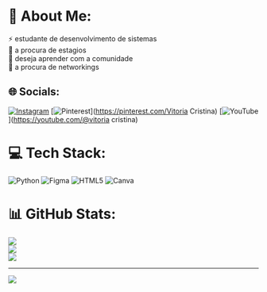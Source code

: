 # 💫 About Me:
⚡ estudante de desenvolvimento de sistemas<br>🌱 a procura de estagios <br>💬 deseja aprender com a comunidade<br>🤝 a procura de networkings<br>


## 🌐 Socials:
[![Instagram](https://img.shields.io/badge/Instagram-%23E4405F.svg?logo=Instagram&logoColor=white)](https://instagram.com/crisst_vi) [![Pinterest](https://img.shields.io/badge/Pinterest-%23E60023.svg?logo=Pinterest&logoColor=white)](https://pinterest.com/Vitoria Cristina) [![YouTube](https://img.shields.io/badge/YouTube-%23FF0000.svg?logo=YouTube&logoColor=white)](https://youtube.com/@vitoria cristina) 

# 💻 Tech Stack:
![Python](https://img.shields.io/badge/python-3670A0?style=for-the-badge&logo=python&logoColor=ffdd54) ![Figma](https://img.shields.io/badge/figma-%23F24E1E.svg?style=for-the-badge&logo=figma&logoColor=white) ![HTML5](https://img.shields.io/badge/html5-%23E34F26.svg?style=for-the-badge&logo=html5&logoColor=white) ![Canva](https://img.shields.io/badge/Canva-%2300C4CC.svg?style=for-the-badge&logo=Canva&logoColor=white)
# 📊 GitHub Stats:
![](https://github-readme-stats.vercel.app/api?username=Vitoriarsilva&theme=vue-dark&hide_border=false&include_all_commits=false&count_private=false)<br/>
![](https://github-readme-streak-stats.herokuapp.com/?user=Vitoriarsilva&theme=vue-dark&hide_border=false)<br/>
![](https://github-readme-stats.vercel.app/api/top-langs/?username=Vitoriarsilva&theme=vue-dark&hide_border=false&include_all_commits=false&count_private=false&layout=compact)

---
[![](https://visitcount.itsvg.in/api?id=Vitoriarsilva&icon=0&color=0)](https://visitcount.itsvg.in)

<!-- Proudly created with GPRM ( https://gprm.itsvg.in ) -->